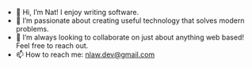 - 👋 Hi, I’m Nat! I enjoy writing software.
- 👀 I’m passionate about creating useful technology that solves modern problems.
- 💞️ I’m always looking to collaborate on just about anything web based! Feel free to reach out.
- 📫 How to reach me: nlaw.dev@gmail.com

<!---
nlaw23/nlaw23 is a ✨ special ✨ repository because its `README.md` (this file) appears on your GitHub profile.
You can click the Preview link to take a look at your changes.
--->
